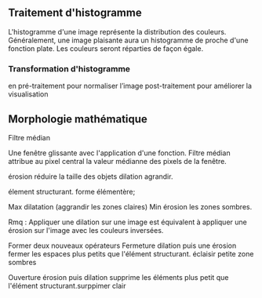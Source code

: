 ## Traitement d'histogramme

L'histogramme d'une image représente la distribution des couleurs.
Généralement, une image plaisante aura un histogramme de proche d'une fonction plate. Les couleurs seront réparties de façon égale.

### Transformation d'histogramme

en pré-traitement pour normaliser l’image
post-traitement pour améliorer la visualisation

## Morphologie mathématique

Filtre médian 

Une fenêtre glissante avec l'application d'une fonction.
Filtre médian attribue au pixel central la valeur médianne des pixels de la fenêtre.

érosion réduire la taille des objets
dilation agrandir.

élement structurant. forme élémentère;

Max  dilatation (aggrandir les zones claires)
Min érosion les zones sombres.

Rmq : Appliquer une dilation sur une image est équivalent à appliquer une érosion sur l'image avec les couleurs inversées.

Former deux nouveaux opérateurs
Fermeture dilation puis une érosion 
fermer les espaces plus petits que l'élément structurant.
éclaisir petite zone sombres

Ouverture érosion puis dilation supprime les éléments plus petit que l'élément structurant.surppimer clair
